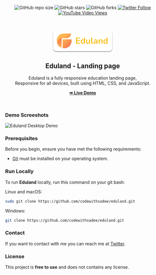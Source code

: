 <div align="center">
  
  ![GitHub repo size](https://img.shields.io/github/repo-size/codewithsadee/eduland)
  ![GitHub stars](https://img.shields.io/github/stars/codewithsadee/eduland?style=social)
  ![GitHub forks](https://img.shields.io/github/forks/codewithsadee/eduland?style=social)
[![Twitter Follow](https://img.shields.io/twitter/follow/codewithsadee_?style=social)](https://twitter.com/intent/follow?screen_name=codewithsadee_)
  [![YouTube Video Views](https://img.shields.io/youtube/views/C1fpU1icbLI?style=social)](https://youtu.be/C1fpU1icbLI)

  <br />
  <br />
  
  <img src="./readme-images/project-logo.png" />

  <h2 align="center">Eduland - Landing page</h2>

  Eduland is a fully responsive education landing page, <br />Responsive for all devices, built using HTML, CSS, and JavaScript.

  <a href="https://codewithsadee.github.io/eduland/"><strong>➥ Live Demo</strong></a>

</div>

<br />

### Demo Screeshots

![Eduland Desktop Demo](./readme-images/desktop.png "Desktop Demo")

### Prerequisites

Before you begin, ensure you have met the following requirements:

* [Git](https://git-scm.com/downloads "Download Git") must be installed on your operating system.

### Run Locally

To run **Eduland** locally, run this command on your git bash:

Linux and macOS:

```bash
sudo git clone https://github.com/codewithsadee/eduland.git
```

Windows:

```bash
git clone https://github.com/codewithsadee/eduland.git
```

### Contact

If you want to contact with me you can reach me at [Twitter](https://www.twitter.com/codewithsadee).

### License

This project is **free to use** and does not contains any license.
